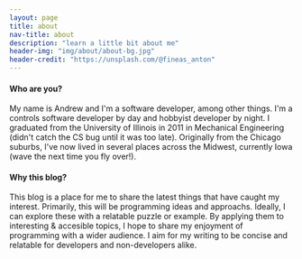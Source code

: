 ```yaml
---
layout: page
title: about
nav-title: about
description: "learn a little bit about me"
header-img: "img/about/about-bg.jpg"
header-credit: "https://unsplash.com/@fineas_anton"
---
```


<img class="rounded" alt="" vspace="10" hspace="10" style="float:right"  src="{{ site.baseurl }}/img/about/headshot.resized.jpg"/>

#### Who are you?
My name is Andrew and I'm a software developer, among other things.  I'm a controls software developer by day and hobbyist developer by night.  I graduated from the University of Illinois in 2011 in Mechanical Engineering (didn't catch the CS bug until it was too late).  Originally from the Chicago suburbs, I've now lived in several places across the Midwest, currently Iowa (wave the next time you fly over!).


#### Why this blog?
This blog is a place for me to share the latest things that have caught my interest.  Primarily, this will be programming ideas and approachs.  Ideally, I can explore these with a relatable puzzle or example.  By applying them to interesting & accesible topics, I hope to share my enjoyment of programming with a wider audience.  I aim for my writing to be concise and relatable for developers and non-developers alike.
